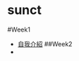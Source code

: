 # sunct

#Week1

- [自我介紹](https://sunctsun.github.io/sunct/w01/intro.html)
##Week2
-


<!--stackedit_data:
eyJoaXN0b3J5IjpbLTEzNjA5NDMyODIsMzgwMTkwNTY2XX0=
-->